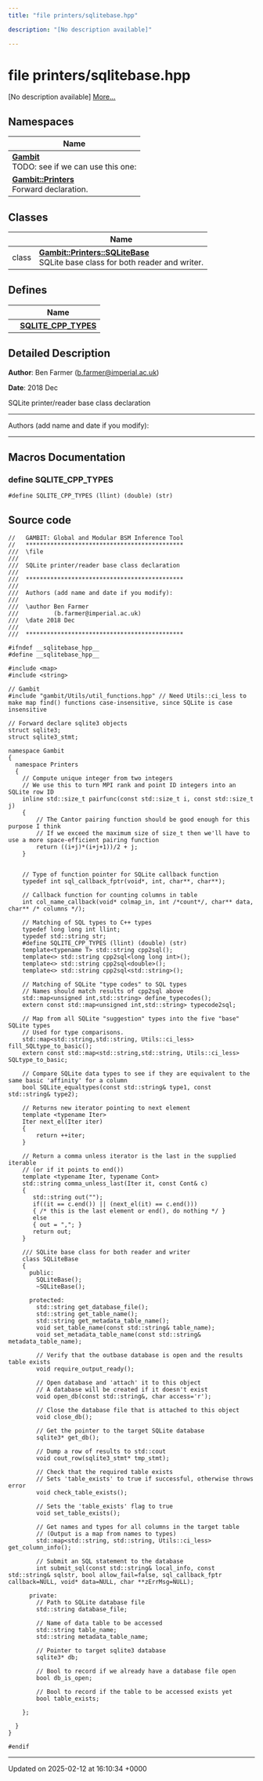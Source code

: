 ```yaml
---
title: "file printers/sqlitebase.hpp"

description: "[No description available]"

---
```


# file printers/sqlitebase.hpp

[No description available] [More...](#detailed-description)

## Namespaces

| Name           |
| -------------- |
| **[Gambit](/documentation/code/namespaces/namespacegambit/)** <br>TODO: see if we can use this one:  |
| **[Gambit::Printers](/documentation/code/namespaces/namespacegambit_1_1printers/)** <br>Forward declaration.  |

## Classes

|                | Name           |
| -------------- | -------------- |
| class | **[Gambit::Printers::SQLiteBase](/documentation/code/classes/classgambit_1_1printers_1_1sqlitebase/)** <br>SQLite base class for both reader and writer.  |

## Defines

|                | Name           |
| -------------- | -------------- |
|  | **[SQLITE_CPP_TYPES](/documentation/code/files/sqlitebase_8hpp/#define-sqlite-cpp-types)**  |

## Detailed Description


**Author**: Ben Farmer ([b.farmer@imperial.ac.uk](mailto:b.farmer@imperial.ac.uk)) 

**Date**: 2018 Dec

SQLite printer/reader base class declaration



------------------

Authors (add name and date if you modify):



------------------




## Macros Documentation

### define SQLITE_CPP_TYPES

```
#define SQLITE_CPP_TYPES (llint) (double) (str)
```


## Source code

```
//   GAMBIT: Global and Modular BSM Inference Tool
//   *********************************************
///  \file
///
///  SQLite printer/reader base class declaration
///
///  *********************************************
///
///  Authors (add name and date if you modify):
///
///  \author Ben Farmer
///          (b.farmer@imperial.ac.uk)
///  \date 2018 Dec
///
///  *********************************************

#ifndef __sqlitebase_hpp__
#define __sqlitebase_hpp__

#include <map>
#include <string>

// Gambit
#include "gambit/Utils/util_functions.hpp" // Need Utils::ci_less to make map find() functions case-insensitive, since SQLite is case insensitive

// Forward declare sqlite3 objects
struct sqlite3;
struct sqlite3_stmt;

namespace Gambit
{
  namespace Printers
  {
    // Compute unique integer from two integers
    // We use this to turn MPI rank and point ID integers into an SQLite row ID
    inline std::size_t pairfunc(const std::size_t i, const std::size_t j)
    {
        // The Cantor pairing function should be good enough for this purpose I think
        // If we exceed the maximum size of size_t then we'll have to use a more space-efficient pairing function
        return ((i+j)*(i+j+1))/2 + j;
    }


    // Type of function pointer for SQLite callback function
    typedef int sql_callback_fptr(void*, int, char**, char**);

    // Callback function for counting columns in table
    int col_name_callback(void* colmap_in, int /*count*/, char** data, char** /* columns */);

    // Matching of SQL types to C++ types
    typedef long long int llint;
    typedef std::string str;
    #define SQLITE_CPP_TYPES (llint) (double) (str)
    template<typename T> std::string cpp2sql();
    template<> std::string cpp2sql<long long int>();
    template<> std::string cpp2sql<double>();
    template<> std::string cpp2sql<std::string>();

    // Matching of SQLite "type codes" to SQL types
    // Names should match results of cpp2sql above
    std::map<unsigned int,std::string> define_typecodes();
    extern const std::map<unsigned int,std::string> typecode2sql;

    // Map from all SQLite "suggestion" types into the five "base" SQLite types
    // Used for type comparisons.
    std::map<std::string,std::string, Utils::ci_less> fill_SQLtype_to_basic();
    extern const std::map<std::string,std::string, Utils::ci_less> SQLtype_to_basic;

    // Compare SQLite data types to see if they are equivalent to the same basic 'affinity' for a column
    bool SQLite_equaltypes(const std::string& type1, const std::string& type2);

    // Returns new iterator pointing to next element
    template <typename Iter>
    Iter next_el(Iter iter)
    {
        return ++iter;
    }

    // Return a comma unless iterator is the last in the supplied iterable
    // (or if it points to end())
    template <typename Iter, typename Cont>
    std::string comma_unless_last(Iter it, const Cont& c)
    {
       std::string out("");
       if((it == c.end()) || (next_el(it) == c.end()))
       { /* this is the last element or end(), do nothing */ }
       else
       { out = ","; }
       return out;
    }

    /// SQLite base class for both reader and writer
    class SQLiteBase
    {
      public:
        SQLiteBase();
        ~SQLiteBase();

      protected:
        std::string get_database_file();
        std::string get_table_name();
        std::string get_metadata_table_name();
        void set_table_name(const std::string& table_name);
        void set_metadata_table_name(const std::string& metadata_table_name);

        // Verify that the outbase database is open and the results table exists
        void require_output_ready();

        // Open database and 'attach' it to this object
        // A database will be created if it doesn't exist
        void open_db(const std::string&, char access='r');

        // Close the database file that is attached to this object
        void close_db();

        // Get the pointer to the target SQLite database
        sqlite3* get_db();

        // Dump a row of results to std::cout
        void cout_row(sqlite3_stmt* tmp_stmt);

        // Check that the required table exists
        // Sets 'table_exists' to true if successful, otherwise throws error
        void check_table_exists();

        // Sets the 'table_exists' flag to true
        void set_table_exists();

        // Get names and types for all columns in the target table
        // (Output is a map from names to types)
        std::map<std::string, std::string, Utils::ci_less> get_column_info();

        // Submit an SQL statement to the database
        int submit_sql(const std::string& local_info, const std::string& sqlstr, bool allow_fail=false, sql_callback_fptr callback=NULL, void* data=NULL, char **zErrMsg=NULL);

      private:
        // Path to SQLite database file
        std::string database_file;

        // Name of data table to be accessed
        std::string table_name;
        std::string metadata_table_name;

        // Pointer to target sqlite3 database
        sqlite3* db;

        // Bool to record if we already have a database file open
        bool db_is_open;

        // Bool to record if the table to be accessed exists yet
        bool table_exists;

    };

  }
}

#endif
```


-------------------------------

Updated on 2025-02-12 at 16:10:34 +0000
